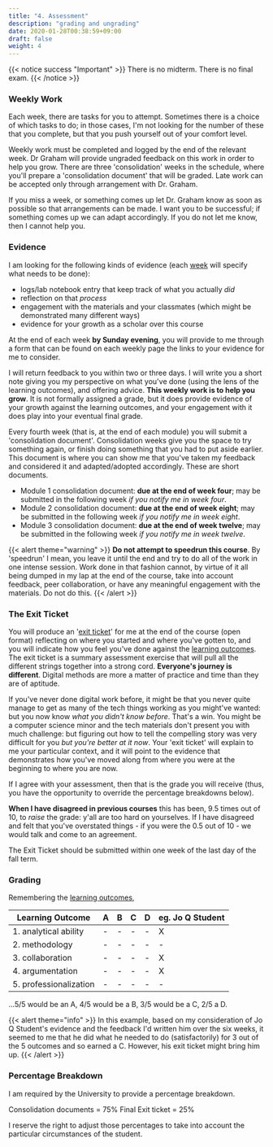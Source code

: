 ```yaml
---
title: "4. Assessment"
description: "grading and ungrading"
date: 2020-01-28T00:38:59+09:00
draft: false
weight: 4
---
```

{{< notice success "Important" >}}
There is no midterm. There is no final exam.
{{< /notice >}}
### Weekly Work

Each week, there are tasks for you to attempt. Sometimes there is a choice of which tasks to do; in those cases, I'm not looking for the number of these that you complete, but that you push yourself out of your comfort level.

Weekly work must be completed and logged by the end of the relevant week. Dr Graham will provide ungraded feedback on this work in order to help you grow. There are three 'consolidation' weeks in the schedule, where you'll prepare a 'consolidation document' that will be graded. Late work can be accepted only through arrangement with Dr. Graham.

If you miss a week, or something comes up let Dr. Graham know as soon as possible so that arrangements can be made. I want you to be successful; if something comes up we can adapt accordingly. If you do not let me know, then I cannot help you.

### Evidence

I am looking for the following kinds of evidence (each [week](/week) will specify what needs to be done):

+ logs/lab notebook entry that keep track of what you actually _did_
+ reflection on that _process_
+ engagement with the materials and your classmates (which might be demonstrated many different ways)
+ evidence for your growth as a scholar over this course

At the end of each week **by Sunday evening**, you will provide to me through a form that can be found on each weekly page the links to your evidence for me to consider.

I will return feedback to you within two or three days. I will write you a short note giving you my perspective on what you've done (using the lens of the learning outcomes), and offering advice. **This weekly work is to help you grow**. It is not formally assigned a grade, but it does provide evidence of your growth against the learning outcomes, and your engagement with it does play into your eventual final grade.

Every fourth week (that is, at the end of each module) you will submit a 'consolidation document'. Consolidation weeks give you the space to try something again, or finish doing something that you had to put aside earlier. This document is where you can show me that you've taken my feedback and considered it and adapted/adopted accordingly. These are short documents.

+ Module 1 consolidation document: **due at the end of week four**; may be submitted in the following week _if you notify me in week four_.
+ Module 2 consolidation document: **due at the end of week eight**; may be submitted in the following week _if you notify me in week eight_.
+ Module 3 consolidation document: **due at the end of week twelve**; may be submitted in the following week _if you notify me in week twelve_.

{{< alert theme="warning" >}}
**Do not attempt to speedrun this course**. By 'speedrun' I mean, you leave it until the end and try to do all of the work in one intense session. Work done in that fashion cannot, by virtue of it all being dumped in my lap at the end of the course, take into account feedback, peer collaboration, or have any meaningful engagement with the materials. Do not do this.
{{< /alert >}}

### The Exit Ticket

You will produce an '[exit ticket](week/12-5/instructions/)' for me at the end of the course (open format) reflecting on where you started and where you've gotten to, and you will indicate how you feel you've done against the [learning outcomes](docs/2-learning-outcomes). The exit ticket is a summary assessment exercise that will pull all the different strings together into a strong cord. **Everyone's journey is different**. Digital methods are more a matter of practice and time than they are of aptitude.

If you've never done digital work before, it might be that you never quite manage to get as many of the tech things working as you might've wanted: but you now know _what you didn't know before_. That's a win. You might be a computer science minor and the tech materials don't present you with much challenge: but figuring out how to tell the compelling story was very difficult for you _but you're better at it now_. Your 'exit ticket' will explain to me your particular context, and it will point to the evidence that demonstrates how you've moved along from where you were at the beginning to where you are now.

If I agree with your assessment, then that is the grade you will receive (thus, you have the opportunity to override the percentage breakdowns below).

**When I have disagreed in previous courses** this has been, 9.5 times out of 10, to _raise_ the grade: y'all are too hard on yourselves. If I have disagreed and felt that you've overstated things - if you were the 0.5 out of 10 - we would talk and come to an agreement.

The Exit Ticket should be submitted within one week of the last day of the fall term.

### Grading

Remembering the [learning outcomes](2-docs/learning-outcomes),

|Learning Outcome|A|B|C|D|eg. Jo Q Student|
|----------------|-|-|-|-|-|
|1. analytical ability|-|-|-|-|X|
|2. methodology|-|-|-|-|-|
|3. collaboration|-|-|-|-|X|
|4. argumentation|-|-|-|-|X|
|5. professionalization|-|-|-|-|-|

...5/5 would be an A, 4/5 would be a B, 3/5 would be a C, 2/5 a D.

{{< alert theme="info" >}}
In this example, based on my consideration of Jo Q Student's evidence and the feedback I'd written him over the six weeks, it seemed to me that he did what he needed to do (satisfactorily) for 3 out of the 5 outcomes and so earned a C. However, his exit ticket might bring him up.
{{< /alert >}}

### Percentage Breakdown

I am required by the University to provide a percentage breakdown.

Consolidation documents = 75%
Final Exit ticket = 25%

I reserve the right to adjust those percentages to take into account the particular circumstances of the student.
